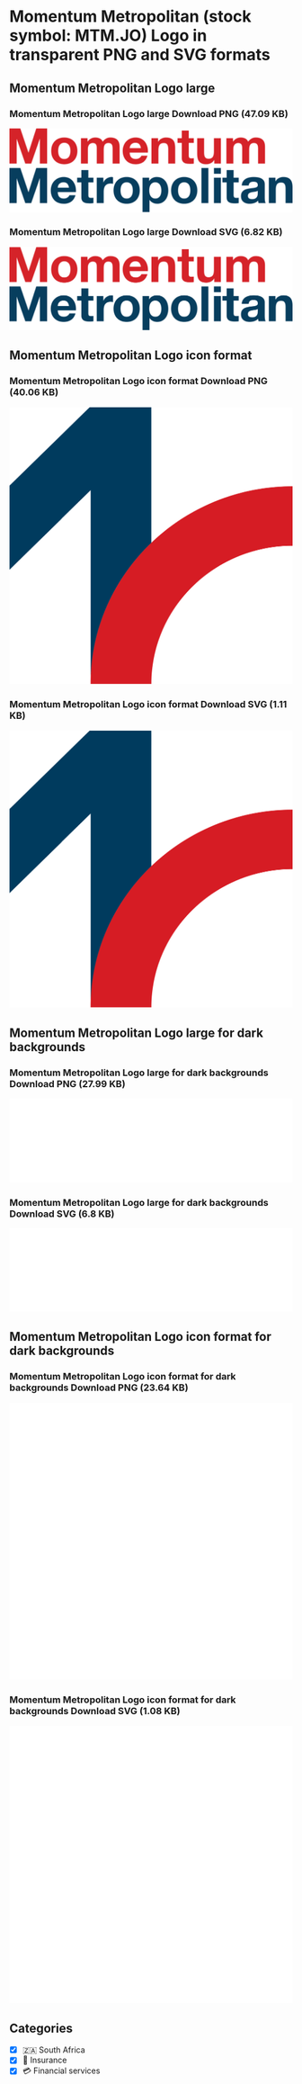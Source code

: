 # Momentum Metropolitan (stock symbol: MTM.JO) Logo in transparent PNG and SVG formats

## Momentum Metropolitan Logo large

### Momentum Metropolitan Logo large Download PNG (47.09 KB)

![Momentum Metropolitan Logo large Download PNG (47.09 KB)](/img/orig/MTM.JO_BIG-0fcc8692.png)

### Momentum Metropolitan Logo large Download SVG (6.82 KB)

![Momentum Metropolitan Logo large Download SVG (6.82 KB)](/img/orig/MTM.JO_BIG-82aca26b.svg)

## Momentum Metropolitan Logo icon format

### Momentum Metropolitan Logo icon format Download PNG (40.06 KB)

![Momentum Metropolitan Logo icon format Download PNG (40.06 KB)](/img/orig/MTM.JO-acea1e16.png)

### Momentum Metropolitan Logo icon format Download SVG (1.11 KB)

![Momentum Metropolitan Logo icon format Download SVG (1.11 KB)](/img/orig/MTM.JO-3ab2c3ac.svg)

## Momentum Metropolitan Logo large for dark backgrounds

### Momentum Metropolitan Logo large for dark backgrounds Download PNG (27.99 KB)

![Momentum Metropolitan Logo large for dark backgrounds Download PNG (27.99 KB)](/img/orig/MTM.JO_BIG.D-98fe0d0b.png)

### Momentum Metropolitan Logo large for dark backgrounds Download SVG (6.8 KB)

![Momentum Metropolitan Logo large for dark backgrounds Download SVG (6.8 KB)](/img/orig/MTM.JO_BIG.D-c77ab479.svg)

## Momentum Metropolitan Logo icon format for dark backgrounds

### Momentum Metropolitan Logo icon format for dark backgrounds Download PNG (23.64 KB)

![Momentum Metropolitan Logo icon format for dark backgrounds Download PNG (23.64 KB)](/img/orig/MTM.JO.D-a102851d.png)

### Momentum Metropolitan Logo icon format for dark backgrounds Download SVG (1.08 KB)

![Momentum Metropolitan Logo icon format for dark backgrounds Download SVG (1.08 KB)](/img/orig/MTM.JO.D-5ebbcaf6.svg)



## Categories
- [x] 🇿🇦 South Africa
- [x] 🏦 Insurance
- [x] 💳 Financial services
